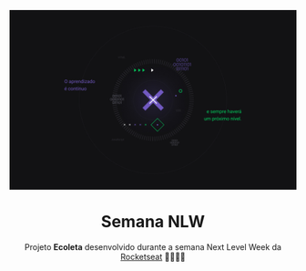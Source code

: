 <img src="./assets/thumb.jpg" align="center"></img>

<h1 align="center">Semana NLW</h1>
<p align="center">Projeto <strong>Ecoleta</strong> desenvolvido durante a semana Next Level Week da <a href="https://rocketseat.com.br">Rocketseat</a>  🚀👩🏽‍🚀</p>
